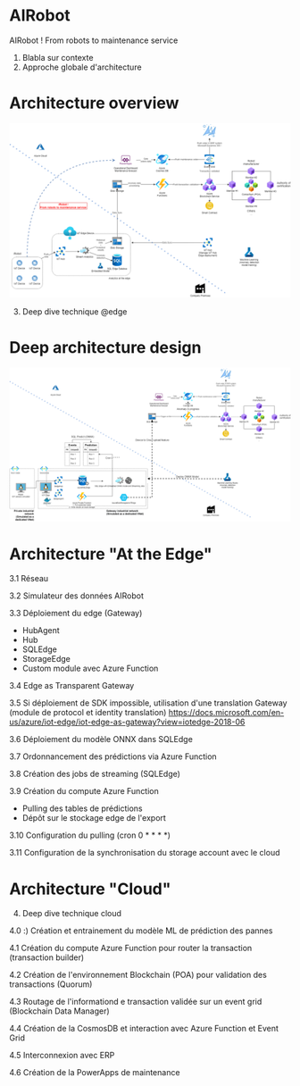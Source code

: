 # AIRobot
AIRobot ! From robots to maintenance service

1. Blabla sur contexte
2. Approche globale d'architecture
# Architecture overview
![](/Architecture/iRobotArchitecture.png?raw=true)

3. Deep dive technique @edge
# Deep architecture design
![](/Architecture/iRobotArchitecture-DEEP%20ARCHITECTURE$.png?raw=true)

# Architecture "At the Edge"
3.1 Réseau

3.2 Simulateur des données AIRobot

3.3 Déploiement du edge (Gateway)
- HubAgent
- Hub
- SQLEdge
- StorageEdge
- Custom module avec Azure Function

3.4 Edge as Transparent Gateway

3.5 Si déploiement de SDK impossible, utilisation d'une translation Gateway (module de protocol et identity translation)
https://docs.microsoft.com/en-us/azure/iot-edge/iot-edge-as-gateway?view=iotedge-2018-06

3.6 Déploiement du modèle ONNX dans SQLEdge

3.7 Ordonnancement des prédictions via Azure Function

3.8 Création des jobs de streaming (SQLEdge)

3.9 Création du compute Azure Function
- Pulling des tables de prédictions
- Dépôt sur le stockage edge de l'export

3.10 Configuration du pulling (cron 0 * * * *)

3.11 Configuration de la synchronisation du storage account avec le cloud

# Architecture "Cloud"
4. Deep dive technique cloud

4.0 :) Création et entrainement du modèle ML de prédiction des pannes

4.1 Création du compute Azure Function pour router la transaction (transaction builder)

4.2 Création de l'environnement Blockchain (POA) pour validation des transactions (Quorum)

4.3 Routage de l'informationd e transaction validée sur un event grid (Blockchain Data Manager)

4.4 Création de la CosmosDB et interaction avec Azure Function et Event Grid

4.5 Interconnexion avec ERP

4.6 Création de la PowerApps de maintenance



